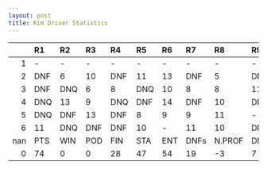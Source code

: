```yaml
---
layout: post 
title: Kim Driver Statistics
--- 
```


|     | R1   | R2   | R3   | R4   | R5   | R6   | R7   | R8     | R9   | R10   | R11   | R12   | Points   | Pos   |
|----:|:-----|:-----|:-----|:-----|:-----|:-----|:-----|:-------|:-----|:------|:------|:------|:---------|:------|
|   1 | -    | -    | -    | -    | -    | -    | -    | -      | -    | -     | -     | -     | nan      | nan   |
|   2 | DNF  | 6    | 10   | DNF  | 11   | 13   | DNF  | 5      | DNF  | 12    | 5     | 4     | nan      | nan   |
|   3 | DNF  | DNQ  | 6    | 8    | DNQ  | 10   | 8    | 8      | 11   | DNF   | DNF   | DNF   | nan      | nan   |
|   4 | DNQ  | 13   | 9    | DNQ  | DNF  | 14   | DNF  | 10     | DNQ  | DNF   | 8     | DNF   | 0.0      | 39.0  |
|   5 | DNQ  | DNF  | 13   | DNF  | 8    | 9    | 9    | 11     | -    | DNF   | -     | DNF   | 0.0      | 53.0  |
|   6 | 11   | DNQ  | DNF  | DNF  | 10   | -    | 11   | 10     | DNF  | nan   | nan   | nan   | 8.0      | 22.0  |
| nan | PTS  | WIN  | POD  | FIN  | STA  | ENT  | DNFs | N.PROF | DNQ  | %FIN  | PPR   | BST   | CHA      | RNK   |
|   0 | 74   | 0    | 0    | 28   | 47   | 54   | 19   | -3     | 7    | 59.57 | 1.37  | 4     | 0.0      | 20.0  |